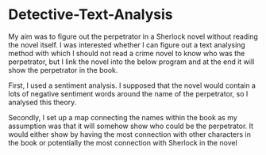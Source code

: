 # Detective-Text-Analysis

My aim was to figure out the perpetrator in a Sherlock novel without reading the novel itself. I was interested whether I can figure out a text analysing method with which I should not read a crime novel to know who was the perpetrator, but I link the novel into the below program and at the end it will show the perpetrator in the book.

First, I used a sentiment analysis. I supposed that the novel would contain a lots of negative sentiment words around the name of the perpetrator, so I analysed this theory.

Secondly, I set up a map connecting the names within the book as my assumption was that it will somehow show who could be the perpetrator. It would either show by having the most connection with other characters in the book or potentially the most connection with Sherlock in the novel
